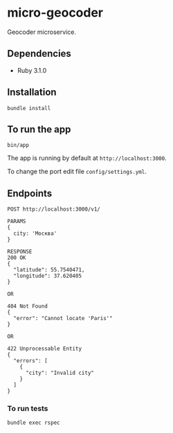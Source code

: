 # micro-geocoder

Geocoder microservice.

## Dependencies
- Ruby 3.1.0

## Installation
```
bundle install
```

## To run the app
```
bin/app
```
The app is running by default at `http://localhost:3000`.

To change the port edit file `config/settings.yml`.

## Endpoints
```
POST http://localhost:3000/v1/

PARAMS
{
  city: 'Москва'
}

RESPONSE
200 OK
{
  "latitude": 55.7540471,
  "longitude": 37.620405
}

OR

404 Not Found
{
  "error": "Cannot locate 'Paris'"
}

OR

422 Unprocessable Entity
{
  "errors": [
    {
      "city": "Invalid city"
    }
  ]
}
```

### To run tests
```
bundle exec rspec
```
